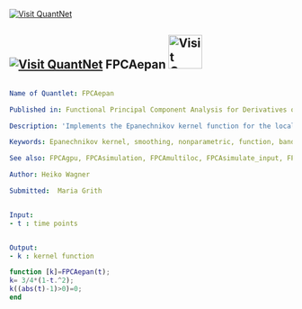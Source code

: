 
[<img src="https://github.com/QuantLet/Styleguide-and-Validation-procedure/blob/master/pictures/banner.png" alt="Visit QuantNet">](http://quantlet.de/index.php?p=info)

## [<img src="https://github.com/QuantLet/Styleguide-and-Validation-procedure/blob/master/pictures/qloqo.png" alt="Visit QuantNet">](http://quantlet.de/) **FPCAepan** [<img src="https://github.com/QuantLet/Styleguide-and-Validation-procedure/blob/master/pictures/QN2.png" width="60" alt="Visit QuantNet 2.0">](http://quantlet.de/d3/ia)

```yaml

Name of Quantlet: FPCAepan

Published in: Functional Principal Component Analysis for Derivatives of High-Dimensional Spatial Curves

Description: 'Implements the Epanechnikov kernel function for the local polynomial regression.'

Keywords: Epanechnikov kernel, smoothing, nonparametric, function, bandwidth

See also: FPCAgpu, FPCAsimulation, FPCAmultiloc, FPCAsimulate_input, FPCAindividual, FPCAvariance

Author: Heiko Wagner

Submitted:  Maria Grith


Input:
- t : time points


Output:
- k : kernel function

```


```matlab
function [k]=FPCAepan(t);
k= 3/4*(1-t.^2);
k((abs(t)-1)>0)=0;
end

```
